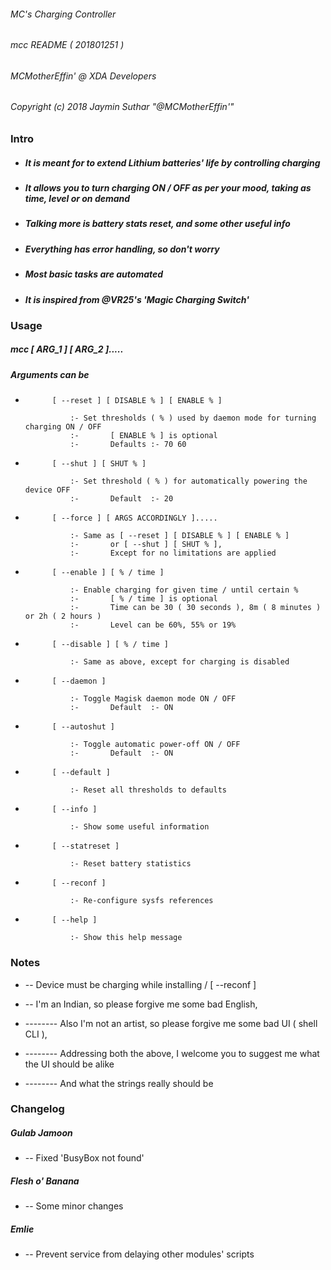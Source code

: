 ###### MC's Charging Controller
###### mcc README ( 201801251 )
###### MCMotherEffin' @ XDA Developers


###### Copyright (c) 2018 Jaymin Suthar "@MCMotherEffin'"


### Intro


* ##### It is meant for to extend Lithium batteries' life by controlling charging

* ##### It allows you to turn charging ON / OFF as per your mood, taking as time, level or on demand

* ##### Talking more is battery stats reset, and some other useful info

* ##### Everything has error handling, so don't worry

* ##### Most basic tasks are automated

* ##### It is inspired from @VR25's 'Magic Charging Switch'


### Usage


##### mcc [ ARG_1 ] [ ARG_2 ].....

##### Arguments can be

*           [ --reset ] [ DISABLE % ] [ ENABLE % ]

                :- Set thresholds ( % ) used by daemon mode for turning charging ON / OFF
                :-       [ ENABLE % ] is optional
                :-       Defaults :- 70 60

*           [ --shut ] [ SHUT % ]

                :- Set threshold ( % ) for automatically powering the device OFF
                :-       Default  :- 20

*           [ --force ] [ ARGS ACCORDINGLY ].....

                :- Same as [ --reset ] [ DISABLE % ] [ ENABLE % ]
                :-       or [ --shut ] [ SHUT % ],
                :-       Except for no limitations are applied

*           [ --enable ] [ % / time ]

                :- Enable charging for given time / until certain % 
                :-       [ % / time ] is optional
                :-       Time can be 30 ( 30 seconds ), 8m ( 8 minutes ) or 2h ( 2 hours )
                :-       Level can be 60%, 55% or 19%

*           [ --disable ] [ % / time ]

                :- Same as above, except for charging is disabled

*           [ --daemon ]

                :- Toggle Magisk daemon mode ON / OFF
                :-       Default  :- ON

*           [ --autoshut ]

                :- Toggle automatic power-off ON / OFF
                :-       Default  :- ON

*           [ --default ]

                :- Reset all thresholds to defaults

*           [ --info ]

                :- Show some useful information

*           [ --statreset ]

                :- Reset battery statistics

*           [ --reconf ]

                :- Re-configure sysfs references

*           [ --help ]

                :- Show this help message


### Notes


*  --  Device must be charging while installing / [ --reconf ]

*  --  I'm an Indian, so please forgive me some bad English,
*  --------  Also I'm not an artist, so please forgive me some bad UI ( shell CLI ),
*  --------  Addressing both the above, I welcome you to suggest me what the UI should be alike
*  --------  And what the strings really should be


### Changelog


##### Gulab Jamoon

*  --  Fixed 'BusyBox not found'

##### Flesh o' Banana

*  --  Some minor changes

##### Emlie

*  --  Prevent service from delaying other modules' scripts
